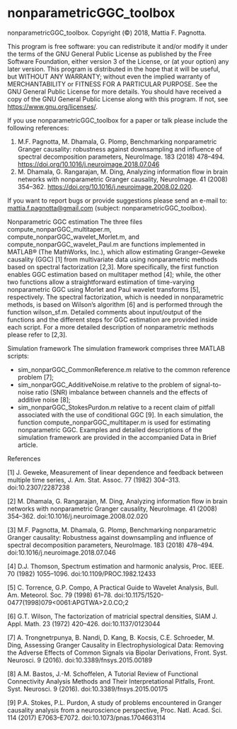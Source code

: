 # nonparametricGGC_toolbox

nonparametricGGC_toolbox. Copyright (©) 2018, Mattia F. Pagnotta.

This program is free software: you can redistribute it and/or modify it under the terms of the GNU General Public License as published by the Free Software Foundation, either version 3 of the License, or (at your option) any later version.
This program is distributed in the hope that it will be useful, but WITHOUT ANY WARRANTY; without even the implied warranty of MERCHANTABILITY or FITNESS FOR A PARTICULAR PURPOSE.  See the GNU General Public License for more details.
You should have received a copy of the GNU General Public License along with this program.  If not, see <https://www.gnu.org/licenses/>.

If you use nonparametricGGC_toolbox for a paper or talk please include the following references:
1)	M.F. Pagnotta, M. Dhamala, G. Plomp, Benchmarking nonparametric Granger causality: robustness against downsampling and influence of spectral decomposition parameters, NeuroImage. 183 (2018) 478–494. https://doi.org/10.1016/j.neuroimage.2018.07.046
2)	M. Dhamala, G. Rangarajan, M. Ding, Analyzing information flow in brain networks with nonparametric Granger causality, NeuroImage. 41 (2008) 354–362. https://doi.org/10.1016/j.neuroimage.2008.02.020.

If you want to report bugs or provide suggestions please send an e-mail to:
mattia.f.pagnotta@gmail.com (subject: nonparametricGGC_toolbox).

Nonparametric GGC estimation
The three files compute_nonparGGC_multitaper.m, compute_nonparGGC_wavelet_Morlet.m, and compute_nonparGGC_wavelet_Paul.m are functions implemented in MATLAB® (The MathWorks, Inc.), which allow estimating Granger–Geweke causality (GGC) [1] from multivariate data using nonparametric methods based on spectral factorization [2,3]. More specifically, the first function enables GGC estimation based on multitaper method [4]; while, the other two functions allow a straightforward estimation of time-varying nonparametric GGC using Morlet and Paul wavelet transforms [5], respectively. The spectral factorization, which is needed in nonparametric methods, is based on Wilson’s algorithm [6] and is performed through the function wilson_sf.m. Detailed comments about input/output of the functions and the different steps for GGC estimation are provided inside each script. For a more detailed description of nonparametric methods please refer to [2,3].

Simulation framework
The simulation framework comprises three MATLAB scripts:
-	sim_nonparGGC_CommonReference.m relative to the common reference problem [7];
-	sim_nonparGGC_AdditiveNoise.m relative to the problem of signal-to-noise ratio (SNR) imbalance between channels and the effects of additive noise [8];
-	sim_nonparGGC_StokesPurdon.m relative to a recent claim of pitfall associated with the use of conditional GGC [9].
In each simulation, the function compute_nonparGGC_multitaper.m is used for estimating nonparametric GGC. Examples and detailed descriptions of the simulation framework are provided in the accompanied Data in Brief article.



References

[1]	J. Geweke, Measurement of linear dependence and feedback between multiple time series, J. Am. Stat. Assoc. 77 (1982) 304–313. doi:10.2307/2287238

[2]	M. Dhamala, G. Rangarajan, M. Ding, Analyzing information flow in brain networks with nonparametric Granger causality, NeuroImage. 41 (2008) 354–362. doi:10.1016/j.neuroimage.2008.02.020

[3]	M.F. Pagnotta, M. Dhamala, G. Plomp, Benchmarking nonparametric Granger causality: Robustness against downsampling and influence of spectral decomposition parameters, NeuroImage. 183 (2018) 478–494. doi:10.1016/j.neuroimage.2018.07.046

[4]	D.J. Thomson, Spectrum estimation and harmonic analysis, Proc. IEEE. 70 (1982) 1055–1096. doi:10.1109/PROC.1982.12433

[5]	C. Torrence, G.P. Compo, A Practical Guide to Wavelet Analysis, Bull. Am. Meteorol. Soc. 79 (1998) 61–78. doi:10.1175/1520-0477(1998)079<0061:APGTWA>2.0.CO;2

[6]	G.T. Wilson, The factorization of matricial spectral densities, SIAM J. Appl. Math. 23 (1972) 420–426. doi:10.1137/0123044

[7]	A. Trongnetrpunya, B. Nandi, D. Kang, B. Kocsis, C.E. Schroeder, M. Ding, Assessing Granger Causality in Electrophysiological Data: Removing the Adverse Effects of Common Signals via Bipolar Derivations, Front. Syst. Neurosci. 9 (2016). doi:10.3389/fnsys.2015.00189

[8]	A.M. Bastos, J.-M. Schoffelen, A Tutorial Review of Functional Connectivity Analysis Methods and Their Interpretational Pitfalls, Front. Syst. Neurosci. 9 (2016). doi:10.3389/fnsys.2015.00175

[9]	P.A. Stokes, P.L. Purdon, A study of problems encountered in Granger causality analysis from a neuroscience perspective, Proc. Natl. Acad. Sci. 114 (2017) E7063–E7072. doi:10.1073/pnas.1704663114
